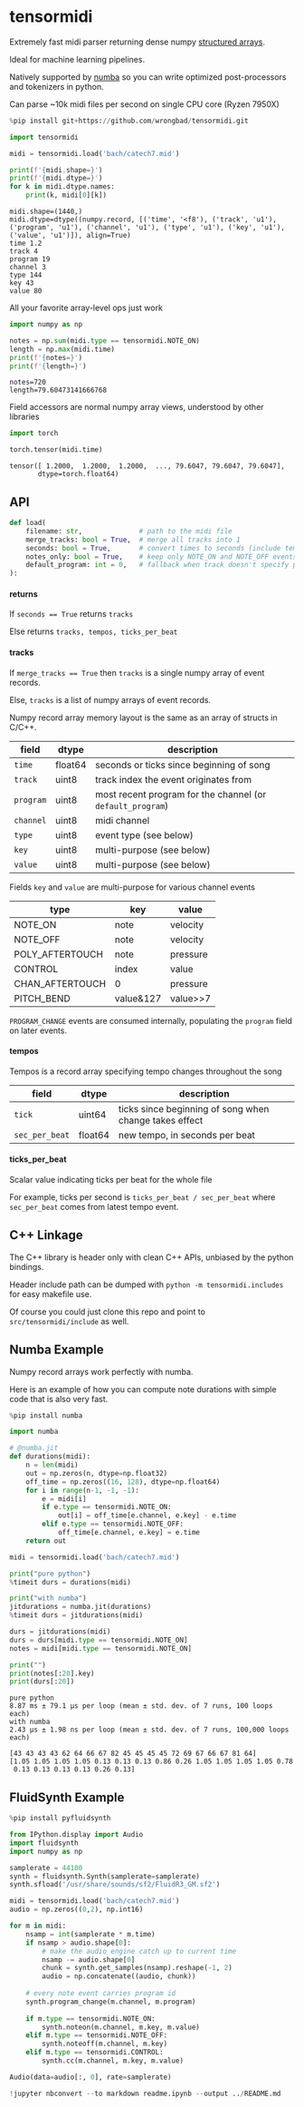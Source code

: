 # tensormidi

Extremely fast midi parser returning dense numpy [structured arrays](https://numpy.org/doc/stable/user/basics.rec.html).

Ideal for machine learning pipelines.

Natively supported by [numba](https://numba.pydata.org/) so you can write optimized post-processors and tokenizers in python.

Can parse ~10k midi files per second on single CPU core (Ryzen 7950X)


```python
%pip install git+https://github.com/wrongbad/tensormidi.git
```


```python
import tensormidi

midi = tensormidi.load('bach/catech7.mid')

print(f'{midi.shape=}')
print(f'{midi.dtype=}')
for k in midi.dtype.names:
    print(k, midi[0][k])
```

    midi.shape=(1440,)
    midi.dtype=dtype((numpy.record, [('time', '<f8'), ('track', 'u1'), ('program', 'u1'), ('channel', 'u1'), ('type', 'u1'), ('key', 'u1'), ('value', 'u1')]), align=True)
    time 1.2
    track 4
    program 19
    channel 3
    type 144
    key 43
    value 80


All your favorite array-level ops just work


```python
import numpy as np

notes = np.sum(midi.type == tensormidi.NOTE_ON)
length = np.max(midi.time)
print(f'{notes=}')
print(f'{length=}')
```

    notes=720
    length=79.60473141666768


Field accessors are normal numpy array views, understood by other libraries


```python
import torch

torch.tensor(midi.time)
```




    tensor([ 1.2000,  1.2000,  1.2000,  ..., 79.6047, 79.6047, 79.6047],
           dtype=torch.float64)



## API

```py
def load(
    filename: str,              # path to the midi file
    merge_tracks: bool = True,  # merge all tracks into 1
    seconds: bool = True,       # convert times to seconds (include tempo)
    notes_only: bool = True,    # keep only NOTE_ON and NOTE_OFF events
    default_program: int = 0,   # fallback when track doesn't specify program
):
```

#### returns

If `seconds == True` returns `tracks`

Else returns `tracks, tempos, ticks_per_beat`

#### tracks

If `merge_tracks == True` then `tracks` is a single numpy array of event records.

Else, `tracks` is a list of numpy arrays of event records.

Numpy record array memory layout is the same as an array of structs in C/C++.

field | dtype | description
--- | --- | ---
`time` | float64 | seconds or ticks since beginning of song 
`track` | uint8 | track index the event originates from
`program` | uint8 | most recent program for the channel (or `default_program`)
`channel` | uint8 | midi channel
`type` | uint8 | event type (see below)
`key` | uint8 | multi-purpose (see below)
`value` | uint8 | multi-purpose (see below)

Fields `key` and `value` are multi-purpose for various channel events

type | key | value
--- | --- | ---
NOTE_ON | note | velocity
NOTE_OFF | note | velocity
POLY_AFTERTOUCH | note | pressure
CONTROL | index | value
CHAN_AFTERTOUCH | 0 | pressure
PITCH_BEND | value&127 | value>>7

`PROGRAM_CHANGE` events are consumed internally, populating the `program` field on later events.

#### tempos

Tempos is a record array specifying tempo changes throughout the song

field | dtype | description
--- | --- | ---
`tick` | uint64 | ticks since beginning of song when change takes effect
`sec_per_beat` | float64 | new tempo, in seconds per beat

#### ticks_per_beat

Scalar value indicating ticks per beat for the whole file

For example, ticks per second is `ticks_per_beat / sec_per_beat` where `sec_per_beat` comes from latest tempo event.

## C++ Linkage

The C++ library is header only with clean C++ APIs, unbiased by the python bindings.

Header include path can be dumped with `python -m tensormidi.includes` for easy makefile use.

Of course you could just clone this repo and point to `src/tensormidi/include` as well.

## Numba Example

Numpy record arrays work perfectly with numba.

Here is an example of how you can compute note durations with simple code that is also very fast.


```python
%pip install numba
```


```python
import numba

# @numba.jit
def durations(midi):
    n = len(midi)
    out = np.zeros(n, dtype=np.float32)
    off_time = np.zeros((16, 128), dtype=np.float64)
    for i in range(n-1, -1, -1):
        e = midi[i]
        if e.type == tensormidi.NOTE_ON:
            out[i] = off_time[e.channel, e.key] - e.time
        elif e.type == tensormidi.NOTE_OFF:
            off_time[e.channel, e.key] = e.time
    return out

midi = tensormidi.load('bach/catech7.mid')

print("pure python")
%timeit durs = durations(midi)

print("with numba")
jitdurations = numba.jit(durations)
%timeit durs = jitdurations(midi)

durs = jitdurations(midi)
durs = durs[midi.type == tensormidi.NOTE_ON]
notes = midi[midi.type == tensormidi.NOTE_ON]

print("")
print(notes[:20].key)
print(durs[:20])
```

    pure python
    8.87 ms ± 79.1 µs per loop (mean ± std. dev. of 7 runs, 100 loops each)
    with numba
    2.43 µs ± 1.98 ns per loop (mean ± std. dev. of 7 runs, 100,000 loops each)
    
    [43 43 43 43 62 64 66 67 82 45 45 45 45 72 69 67 66 67 81 64]
    [1.05 1.05 1.05 1.05 0.13 0.13 0.13 0.86 0.26 1.05 1.05 1.05 1.05 0.78
     0.13 0.13 0.13 0.13 0.26 0.13]


## FluidSynth Example


```python
%pip install pyfluidsynth
```


```python
from IPython.display import Audio
import fluidsynth
import numpy as np

samplerate = 44100
synth = fluidsynth.Synth(samplerate=samplerate)
synth.sfload('/usr/share/sounds/sf2/FluidR3_GM.sf2')

midi = tensormidi.load('bach/catech7.mid')
audio = np.zeros((0,2), np.int16)

for m in midi:
    nsamp = int(samplerate * m.time)
    if nsamp > audio.shape[0]:
        # make the audio engine catch up to current time
        nsamp -= audio.shape[0]
        chunk = synth.get_samples(nsamp).reshape(-1, 2)
        audio = np.concatenate((audio, chunk))
    
    # every note event carries program id
    synth.program_change(m.channel, m.program)
    
    if m.type == tensormidi.NOTE_ON:
        synth.noteon(m.channel, m.key, m.value)
    elif m.type == tensormidi.NOTE_OFF:
        synth.noteoff(m.channel, m.key)
    elif m.type == tensormidi.CONTROL:
        synth.cc(m.channel, m.key, m.value)

Audio(data=audio[:, 0], rate=samplerate)
```


```python
!jupyter nbconvert --to markdown readme.ipynb --output ../README.md
```
